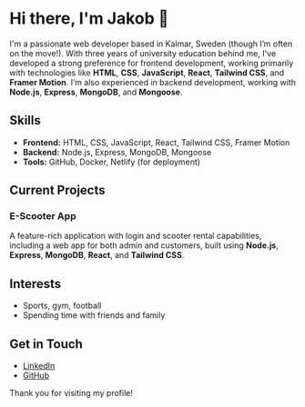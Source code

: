 # Hi there, I'm Jakob 👋

I'm a passionate web developer based in Kalmar, Sweden (though I’m often on the move!). With three years of university education behind me, I've developed a strong preference for frontend development, working primarily with technologies like **HTML**, **CSS**, **JavaScript**, **React**, **Tailwind CSS**, and **Framer Motion**. I’m also experienced in backend development, working with **Node.js**, **Express**, **MongoDB**, and **Mongoose**.

## Skills
- **Frontend:** HTML, CSS, JavaScript, React, Tailwind CSS, Framer Motion
- **Backend:** Node.js, Express, MongoDB, Mongoose
- **Tools:** GitHub, Docker, Netlify (for deployment)

## Current Projects
### E-Scooter App
A feature-rich application with login and scooter rental capabilities, including a web app for both admin and customers, built using **Node.js**, **Express**, **MongoDB**, **React**, and **Tailwind CSS**.

## Interests
- Sports, gym, football
- Spending time with friends and family

## Get in Touch
- [LinkedIn](https://www.linkedin.com/in/jakob-eriksson-60904b207/)
- [GitHub](https://github.com/jkberiksson)

Thank you for visiting my profile!

